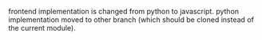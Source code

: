 frontend implementation is changed from python to javascript.
python implementation moved to other branch (which should be cloned instead of the current module).